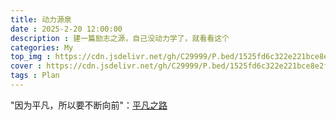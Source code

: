 ```yaml
---
title: 动力源泉
date : 2025-2-20 12:00:00
description : 建一篇励志之源，自己没动力学了，就看看这个
categories: My
top_img : https://cdn.jsdelivr.net/gh/C29999/P.bed/1525fd6c322e221bce8e2f28e4f2057f.png
cover : https://cdn.jsdelivr.net/gh/C29999/P.bed/1525fd6c322e221bce8e2f28e4f2057f.png
tags : Plan
---
```


"因为平凡，所以要不断向前"：[平凡之路](https://www.bilibili.com/video/BV1bo4y1A7S9/?spm_id_from=333.337.search-card.all.click)
